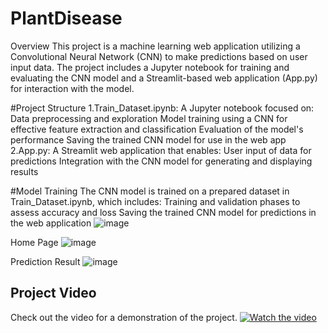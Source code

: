# PlantDisease
Overview
This project is a machine learning web application utilizing a Convolutional Neural Network (CNN) to make predictions based on user input data. The project includes a Jupyter notebook for training and evaluating the CNN model and a Streamlit-based web application (App.py) for interaction with the model.

#Project Structure
1.Train_Dataset.ipynb: A Jupyter notebook focused on:
    Data preprocessing and exploration
    Model training using a CNN for effective feature extraction and classification
    Evaluation of the model's performance
    Saving the trained CNN model for use in the web app
2.App.py: A Streamlit web application that enables:
    User input of data for predictions
    Integration with the CNN model for generating and displaying results



#Model Training
The CNN model is trained on a prepared dataset in Train_Dataset.ipynb, which includes:
Training and validation phases to assess accuracy and loss
Saving the trained CNN model for predictions in the web application
![image](https://github.com/user-attachments/assets/75a6a85f-2d95-41a1-bff2-f6bd835ce4cc)

Home Page
![image](https://github.com/user-attachments/assets/05e8e2da-b740-41cd-b597-60cd7b754481)

Prediction Result
![image](https://github.com/user-attachments/assets/46eaba37-5a84-4583-b1ab-af372bb71dba)


## Project Video
Check out the video for a demonstration of the project.
[![Watch the video](https://img.youtube.com/vi/LU-vH9mSPc8/0.jpg)](https://youtu.be/LU-vH9mSPc8)



